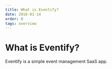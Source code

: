 ```yaml
---
title: What is Eventify?
date: 2016-01-14
order: 0
tags: overview
---
```


# What is Eventify?

Eventify is a simple event management SaaS app.
